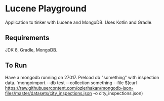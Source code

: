 # Lucene Playground

Application to tinker with Lucene and MongoDB. Uses Kotlin and Gradle. 

## Requirements

JDK 8, Gradle, MongoDB.

## To Run

Have a mongodb running on 27017. Preload db "something" with inspection data. `mongoimport --db test --collection something --file $(curl https://raw.githubusercontent.com/ozlerhakan/mongodb-json-files/master/datasets/city_inspections.json -o city_inspections.json) 
